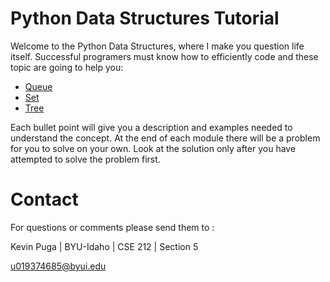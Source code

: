 # Python Data Structures Tutorial
Welcome to the Python Data Structures, where I make you question life itself. Successful programers must know how to efficiently code and these topic are going to help you: 

* [Queue](1-topic.md) 
* [Set](2-topic.md)
* [Tree](3-topic.md)

Each bullet point will give you a description and examples needed to understand the concept. At the end of each module there will be a problem for you to solve on your own. Look at the solution only after you have attempted to solve the problem first. 

# Contact
For questions or comments please send them to : 

Kevin Puga | BYU-Idaho | CSE 212 | Section 5

u019374685@byui.edu

